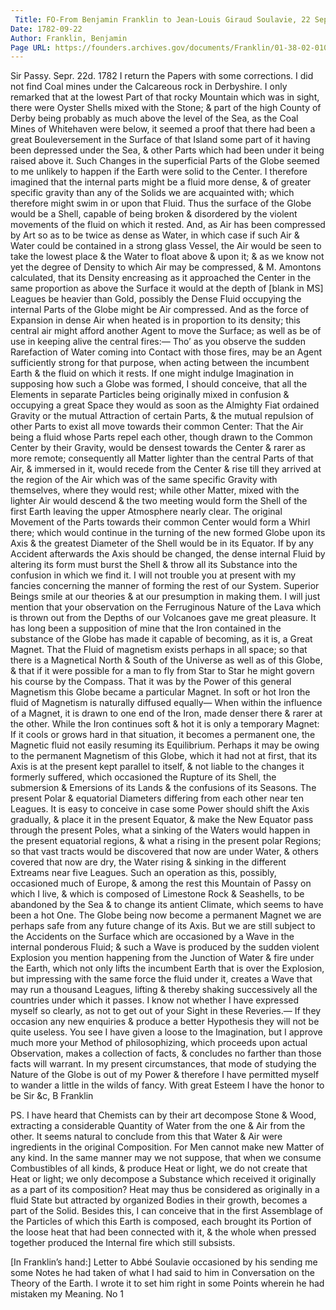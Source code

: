 ```yaml
---
 Title: FO-From Benjamin Franklin to Jean-Louis Giraud Soulavie, 22 September 1782
Date: 1782-09-22
Author: Franklin, Benjamin
Page URL: https://founders.archives.gov/documents/Franklin/01-38-02-0103
---
```


Sir
Passy. Sepr. 22d. 1782
I return the Papers with some corrections. I did not find Coal mines under the Calcareous rock in Derbyshire. I only remarked that at the lowest Part of that rocky Mountain which was in sight, there were Oyster Shells mixed with the Stone; & part of the high County of Derby being probably as much above the level of the Sea, as the Coal Mines of Whitehaven were below, it seemed a proof that there had been a great Bouleversement in the Surface of that Island some part of it having been depressed under the Sea, & other Parts which had been under it being raised above it. Such Changes in the superficial Parts of the Globe seemed to me unlikely to happen if the Earth were solid to the Center. I therefore imagined that the internal parts might be a fluid more dense, & of greater specific gravity than any of the Solids we are acquainted with; which therefore might swim in or upon that Fluid. Thus the surface of the Globe would be a Shell, capable of being broken & disordered by the violent movements of the fluid on which it rested. And, as Air has been compressed by Art so as to be twice as dense as Water, in which case if such Air & Water could be contained in a strong glass Vessel, the Air would be seen to take the lowest place & the Water to float above & upon it; & as we know not yet the degree of Density to which Air may be compressed, & M. Amontons calculated, that its Density encreasing as it approached the Center in the same proportion as above the Surface it would at the depth of [blank in MS] Leagues be heavier than Gold, possibly the Dense Fluid occupying the internal Parts of the Globe might be Air compressed. And as the force of Expansion in dense Air when heated is in proportion to its density; this central air might afford another Agent to move the Surface; as well as be of use in keeping alive the central fires:— Tho’ as you observe the sudden Rarefaction of Water coming into Contact with those fires, may be an Agent sufficiently strong for that purpose, when acting between the incumbent Earth & the fluid on which it rests.
If one might indulge Imagination in supposing how such a Globe was formed, I should conceive, that all the Elements in separate Particles being originally mixed in confusion & occupying a great Space they would as soon as the Almighty Fiat ordained Gravity or the mutual Attraction of certain Parts, & the mutual repulsion of other Parts to exist all move towards their common Center: That the Air being a fluid whose Parts repel each other, though drawn to the Common Center by their Gravity, would be densest towards the Center & rarer as more remote; consequently all Matter lighter than the central Parts of that Air, & immersed in it, would recede from the Center & rise till they arrived at the region of the Air which was of the same specific Gravity with themselves, where they would rest; while other Matter, mixed with the lighter Air would descend & the two meeting would form the Shell of the first Earth leaving the upper Atmosphere nearly clear. The original Movement of the Parts towards their common Center would form a Whirl there; which would continue in the turning of the new formed Globe upon its Axis & the greatest Diameter of the Shell would be in its Equator. If by any Accident afterwards the Axis should be changed, the dense internal Fluid by altering its form must burst the Shell & throw all its Substance into the confusion in which we find it. I will not trouble you at present with my fancies concerning the manner of forming the rest of our System. Superior Beings smile at our theories & at our presumption in making them. I will just mention that your observation on the Ferruginous Nature of the Lava which is thrown out from the Depths of our Volcanoes gave me great pleasure. It has long been a supposition of mine that the Iron contained in the substance of the Globe has made it capable of becoming, as it is, a Great Magnet. That the Fluid of magnetism exists perhaps in all space; so that there is a Magnetical North & South of the Universe as well as of this Globe, & that if it were possible for a man to fly from Star to Star he might govern his course by the Compass. That it was by the Power of this general Magnetism this Globe became a particular Magnet. In soft or hot Iron the fluid of Magnetism is naturally diffused equally— When within the influence of a Magnet, it is drawn to one end of the Iron, made denser there & rarer at the other. While the Iron continues soft & hot it is only a temporary Magnet: If it cools or grows hard in that situation, it becomes a permanent one, the Magnetic fluid not easily resuming its Equilibrium. Perhaps it may be owing to the permanent Magnetism of this Globe, which it had not at first, that its Axis is at the present kept parallel to itself, & not liable to the changes it formerly suffered, which occasioned the Rupture of its Shell, the submersion & Emersions of its Lands & the confusions of its Seasons. The present Polar & equatorial Diameters differing from each other near ten Leagues. It is easy to conceive in case some Power should shift the Axis gradually, & place it in the present Equator, & make the New Equator pass through the present Poles, what a sinking of the Waters would happen in the present equatorial regions, & what a rising in the present polar Regions; so that vast tracts would be discovered that now are under Water, & others covered that now are dry, the Water rising & sinking in the different Extreams near five Leagues. Such an operation as this, possibly, occasioned much of Europe, & among the rest this Mountain of Passy on which I live, & which is composed of Limestone Rock & Seashells, to be abandoned by the Sea & to change its antient Climate, which seems to have been a hot One. The Globe being now become a permanent Magnet we are perhaps safe from any future change of its Axis. But we are still subject to the Accidents on the Surface which are occasioned by a Wave in the internal ponderous Fluid; & such a Wave is produced by the sudden violent Explosion you mention happening from the Junction of Water & fire under the Earth, which not only lifts the incumbent Earth that is over the Explosion, but impressing with the same force the fluid under it, creates a Wave that may run a thousand Leagues, lifting & thereby shaking successively all the countries under which it passes. I know not whether I have expressed myself so clearly, as not to get out of your Sight in these Reveries.— If they occasion any new enquiries & produce a better Hypothesis they will not be quite useless. You see I have given a loose to the Imagination, but I approve much more your Method of philosophizing, which proceeds upon actual Observation, makes a collection of facts, & concludes no farther than those facts will warrant. In my present circumstances, that mode of studying the Nature of the Globe is out of my Power & therefore I have permitted myself to wander a little in the wilds of fancy. With great Esteem I have the honor to be Sir &c,
B Franklin

PS. I have heard that Chemists can by their art decompose Stone & Wood, extracting a considerable Quantity of Water from the one & Air from the other. It seems natural to conclude from this that Water & Air were ingredients in the original Composition. For Men cannot make new Matter of any kind. In the same manner may we not suppose, that when we consume Combustibles of all kinds, & produce Heat or light, we do not create that Heat or light; we only decompose a Substance which received it originally as a part of its composition? Heat may thus be considered as originally in a fluid State but attracted by organized Bodies in their growth, becomes a part of the Solid. Besides this, I can conceive that in the first Assemblage of the Particles of which this Earth is composed, each brought its Portion of the loose heat that had been connected with it, & the whole when pressed together produced the Internal fire which still subsists.

 
[In Franklin’s hand:] Letter to Abbé Soulavie occasioned by his sending me some Notes he had taken of what I had said to him in Conversation on the Theory of the Earth. I wrote it to set him right in some Points wherein he had mistaken my Meaning.
No 1

